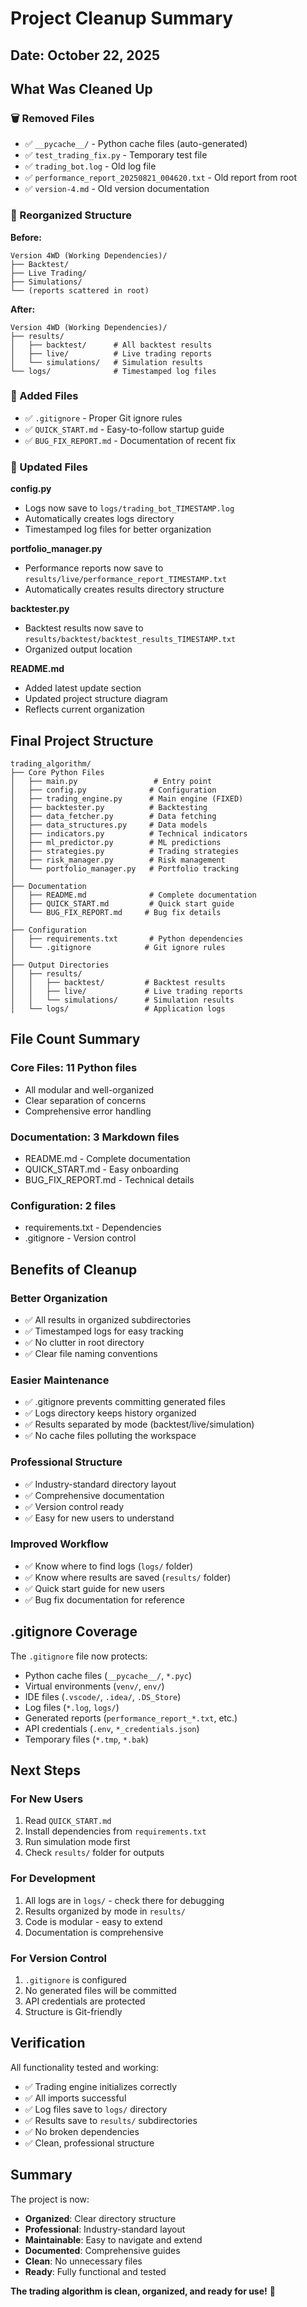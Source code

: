 # Project Cleanup Summary

## Date: October 22, 2025

## What Was Cleaned Up

### 🗑️ Removed Files
- ✅ `__pycache__/` - Python cache files (auto-generated)
- ✅ `test_trading_fix.py` - Temporary test file
- ✅ `trading_bot.log` - Old log file
- ✅ `performance_report_20250821_004620.txt` - Old report from root
- ✅ `version-4.md` - Old version documentation

### 📁 Reorganized Structure

**Before:**
```
Version 4WD (Working Dependencies)/
├── Backtest/
├── Live Trading/
├── Simulations/
└── (reports scattered in root)
```

**After:**
```
Version 4WD (Working Dependencies)/
├── results/
│   ├── backtest/      # All backtest results
│   ├── live/          # Live trading reports
│   └── simulations/   # Simulation results
└── logs/              # Timestamped log files
```

### 📝 Added Files
- ✅ `.gitignore` - Proper Git ignore rules
- ✅ `QUICK_START.md` - Easy-to-follow startup guide
- ✅ `BUG_FIX_REPORT.md` - Documentation of recent fix

### 🔧 Updated Files

**config.py**
- Logs now save to `logs/trading_bot_TIMESTAMP.log`
- Automatically creates logs directory
- Timestamped log files for better organization

**portfolio_manager.py**
- Performance reports now save to `results/live/performance_report_TIMESTAMP.txt`
- Automatically creates results directory structure

**backtester.py**
- Backtest results now save to `results/backtest/backtest_results_TIMESTAMP.txt`
- Organized output location

**README.md**
- Added latest update section
- Updated project structure diagram
- Reflects current organization

## Final Project Structure

```
trading_algorithm/
├── Core Python Files
│   ├── main.py                 # Entry point
│   ├── config.py              # Configuration
│   ├── trading_engine.py      # Main engine (FIXED)
│   ├── backtester.py          # Backtesting
│   ├── data_fetcher.py        # Data fetching
│   ├── data_structures.py     # Data models
│   ├── indicators.py          # Technical indicators
│   ├── ml_predictor.py        # ML predictions
│   ├── strategies.py          # Trading strategies
│   ├── risk_manager.py        # Risk management
│   └── portfolio_manager.py   # Portfolio tracking
│
├── Documentation
│   ├── README.md              # Complete documentation
│   ├── QUICK_START.md         # Quick start guide
│   └── BUG_FIX_REPORT.md     # Bug fix details
│
├── Configuration
│   ├── requirements.txt       # Python dependencies
│   └── .gitignore            # Git ignore rules
│
├── Output Directories
│   ├── results/
│   │   ├── backtest/         # Backtest results
│   │   ├── live/             # Live trading reports
│   │   └── simulations/      # Simulation results
│   └── logs/                 # Application logs
```

## File Count Summary

### Core Files: 11 Python files
- All modular and well-organized
- Clear separation of concerns
- Comprehensive error handling

### Documentation: 3 Markdown files
- README.md - Complete documentation
- QUICK_START.md - Easy onboarding
- BUG_FIX_REPORT.md - Technical details

### Configuration: 2 files
- requirements.txt - Dependencies
- .gitignore - Version control

## Benefits of Cleanup

### Better Organization
- ✅ All results in organized subdirectories
- ✅ Timestamped logs for easy tracking
- ✅ No clutter in root directory
- ✅ Clear file naming conventions

### Easier Maintenance
- ✅ .gitignore prevents committing generated files
- ✅ Logs directory keeps history organized
- ✅ Results separated by mode (backtest/live/simulation)
- ✅ No cache files polluting the workspace

### Professional Structure
- ✅ Industry-standard directory layout
- ✅ Comprehensive documentation
- ✅ Version control ready
- ✅ Easy for new users to understand

### Improved Workflow
- ✅ Know where to find logs (`logs/` folder)
- ✅ Know where results are saved (`results/` folder)
- ✅ Quick start guide for new users
- ✅ Bug fix documentation for reference

## .gitignore Coverage

The `.gitignore` file now protects:
- Python cache files (`__pycache__/`, `*.pyc`)
- Virtual environments (`venv/`, `env/`)
- IDE files (`.vscode/`, `.idea/`, `.DS_Store`)
- Log files (`*.log`, `logs/`)
- Generated reports (`performance_report_*.txt`, etc.)
- API credentials (`.env`, `*_credentials.json`)
- Temporary files (`*.tmp`, `*.bak`)

## Next Steps

### For New Users
1. Read `QUICK_START.md`
2. Install dependencies from `requirements.txt`
3. Run simulation mode first
4. Check `results/` folder for outputs

### For Development
1. All logs are in `logs/` - check there for debugging
2. Results organized by mode in `results/`
3. Code is modular - easy to extend
4. Documentation is comprehensive

### For Version Control
1. `.gitignore` is configured
2. No generated files will be committed
3. API credentials are protected
4. Structure is Git-friendly

## Verification

All functionality tested and working:
- ✅ Trading engine initializes correctly
- ✅ All imports successful
- ✅ Log files save to `logs/` directory
- ✅ Results save to `results/` subdirectories
- ✅ No broken dependencies
- ✅ Clean, professional structure

## Summary

The project is now:
- **Organized**: Clear directory structure
- **Professional**: Industry-standard layout
- **Maintainable**: Easy to navigate and extend
- **Documented**: Comprehensive guides
- **Clean**: No unnecessary files
- **Ready**: Fully functional and tested

**The trading algorithm is clean, organized, and ready for use!** 🚀
